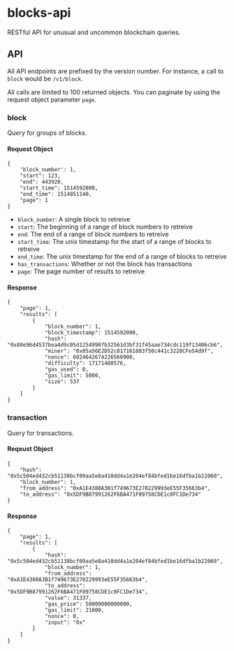 # blocks-api

RESTful API for unusual and uncommon blockchain queries.

## API

All API endpoints are prefixed by the version number.  For instance, a call to
`block` would be `/v1/block`.

All calls are limited to 100 returned objects.  You can paginate by using the 
request object parameter `page`.

### block

Query for groups of blocks.

#### Request Object

    {
        'block_number': 1,
        "start": 123,
        "end": 443920,
        "start_time": 1514592000,
        "end_time": 1514851140,
        "page": 1
    }

- `block_number`: A single block to retreive
- `start`: The beginning of a range of block numbers to retreive
- `end`: The end of a range of block numbers to retreive
- `start_time`: The unix timestamp for the start of a range of blocks to retreive
- `end_time`: The unix timestamp for the end of a range of blocks to retreive
- `has_transactions`: Whether or not the block has transactions
- `page`: The page number of results to retreive

#### Response

    {
        "page": 1,
        "results": [
            {
                "block_number": 1,
                "block_timestamp": 1514592000,
                "hash": "0x88e96d4537bea4d9c05d12549907b32561d3bf31f45aae734cdc119f13406cb6",
                "miner": "0x05a56E2D52c817161883f50c441c3228CFe54d9f",
                "nonce": 6024642674226568900,
                "difficulty": 17171480576,
                "gas_used": 0,
                "gas_limit": 5000,
                "size": 537
            }
        ]
    }

### transaction

Query for transactions.

#### Reqeust Object

    {
        "hash": "0x5c504ed432cb51138bcf09aa5e8a410dd4a1e204ef84bfed1be16dfba1b22060",
        "block_number": 1,
        "from_address": "0xA1E4380A3B1f749673E270229993eE55F35663b4",
        "to_address": "0x5DF9B87991262F6BA471F09758CDE1c0FC1De734"
    }

#### Response

    {
        "page": 1,
        "results": [
            {
                "hash": "0x5c504ed432cb51138bcf09aa5e8a410dd4a1e204ef84bfed1be16dfba1b22060",
                "block_number": 1,
                "from_address": "0xA1E4380A3B1f749673E270229993eE55F35663b4",
                "to_address": "0x5DF9B87991262F6BA471F09758CDE1c0FC1De734",
                "value": 31337,
                "gas_price": 50000000000000,
                "gas_limit": 21000,
                "nonce": 0,
                "input": "0x"
            }
        ]
    }